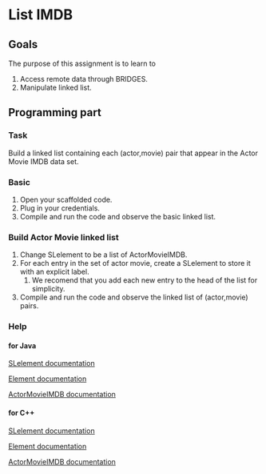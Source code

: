 List IMDB
=========

Goals
-----

The purpose of this assignment is to learn to
1. Access remote data through BRIDGES.
2. Manipulate linked list.

Programming part
----------------

### Task

Build a linked list containing each (actor,movie) pair that appear in
the Actor Movie IMDB data set.

### Basic

1. Open your scaffolded code.
2. Plug in your credentials.
3. Compile and run the code and observe the basic linked list.

### Build Actor Movie linked list

1. Change SLelement to be a list of ActorMovieIMDB.
2. For each entry in the set of actor movie, create a SLelement to store it with an explicit label.
   1. We recomend that you add each new entry to the head of the list for simplicity.
3. Compile and run the code and observe the linked list of (actor,movie) pairs.

### Help

#### for Java

[SLelement documentation](http://bridgesuncc.github.io/doc/java-api/current/html/classbridges_1_1base_1_1_s_lelement.html)

[Element documentation](http://bridgesuncc.github.io/doc/java-api/current/html/classbridges_1_1base_1_1_element.html)

[ActorMovieIMDB documentation](http://bridgesuncc.github.io/doc/java-api/current/html/classbridges_1_1data__src__dependent_1_1_actor_movie_i_m_d_b.html)

#### for C++

[SLelement documentation](http://bridgesuncc.github.io/doc/cxx-api/current/html/classbridges_1_1_s_lelement.html)

[Element documentation](http://bridgesuncc.github.io/doc/cxx-api/current/html/classbridges_1_1_element.html)

[ActorMovieIMDB documentation](http://bridgesuncc.github.io/doc/cxx-api/current/html/classbridges_1_1_actor_movie_i_m_d_b.html)
